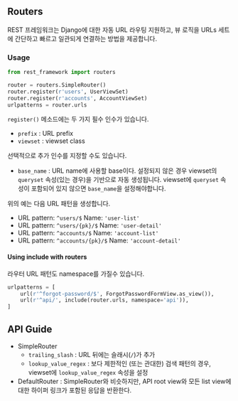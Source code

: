 ## Routers

REST 프레임워크는 Django에 대한 자동 URL 라우팅 지원하고, 뷰 로직을 URLs 세트에 간단하고 빠르고 일관되게 연결하는 방법을 제공합니다.

### Usage
```python
from rest_framework import routers

router = routers.SimpleRouter()
router.register(r'users', UserViewSet)
router.register(r'accounts', AccountViewSet)
urlpatterns = router.urls
```

`register()` 메소드에는 두 가지 필수 인수가 있습니다.
- `prefix` : URL prefix
- `viewset` : viewset class

선택적으로 추가 인수를 지정할 수도 있습니다.
- `base_name` : URL name에 사용할 base이다. 설정되지 않은 경우 viewset의 `queryset` 속성(있는 경우)을 기반으로 자동 생성됩니다. viewset에 `queryset` 속성이 포함되어 있지 않으면 `base_name`을 설정해야합니다.

위의 예는 다음 URL 패턴을 생성합니다.
- URL pattern: `^users/$` Name: `'user-list'`
- URL pattern: `^users/{pk}/$` Name: `'user-detail'`
- URL pattern: `^accounts/$` Name: `'account-list'`
- URL pattern: `^accounts/{pk}/$` Name: `'account-detail'`

#### Using include with routers
라우터 URL 패턴도 namespace를 가질수 있습니다.
```python
urlpatterns = [
    url(r'^forgot-password/$', ForgotPasswordFormView.as_view()),
    url(r'^api/', include(router.urls, namespace='api')),
]
```

## API Guide
- SimpleRouter
    - `trailing_slash` : URL 뒤에는 슬래시(`/`)가 추가
    - `lookup_value_regex` : 보다 제한적인 (또는 관대한) 검색 패턴의 경우, viewset에 `lookup_value_regex` 속성을 설정
- DefaultRouter : SimpleRouter와 비슷하지만, API root view와 모든 list view에 대한 하이퍼 링크가 포함된 응답을 반환한다.
